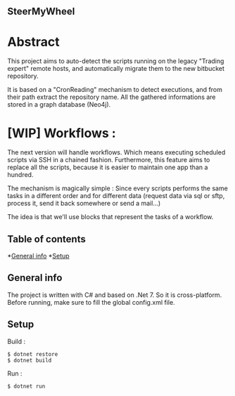 ## SteerMyWheel

# Abstract
This project aims to auto-detect the scripts running on the legacy "Trading expert" remote hosts, and automatically migrate them to the new bitbucket repository. 

It is based on a "CronReading" mechanism to detect executions, and from their path extract the repository name.
All the gathered informations are stored in a graph database (Neo4j).

# [WIP] Workflows : 
The next version will handle workflows. Which means executing scheduled scripts via SSH in a chained fashion. Furthermore, this feature aims to replace all the scripts, because it is easier to maintain one app than a hundred. 

The mechanism is magically simple : 
Since every scripts performs the same tasks in a different order and for different data (request data via sql or sftp, process it, send it back somewhere or send a mail...)

The idea is that we'll use blocks that represent the tasks of a workflow.

## Table of contents

*[General info](#general-info)
*[Setup](#setup)

## General info
The project is written with C# and based on .Net 7. So it is cross-platform.
Before running, make sure to fill the global config.xml file.

## Setup

Build : 
````
$ dotnet restore
$ dotnet build

````

Run : 

````
$ dotnet run

````


